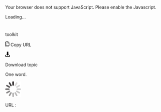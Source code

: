 Your browser does not support JavaScript. Please enable the Javascript.

Loading...

# 

toolkit

![Copy URL](toolkit_files/Copy.png)
Copy URL

![Download](toolkit_files/Download.png)

Download topic

One word.

![In progress](toolkit_files/activity-large.gif)

URL :
